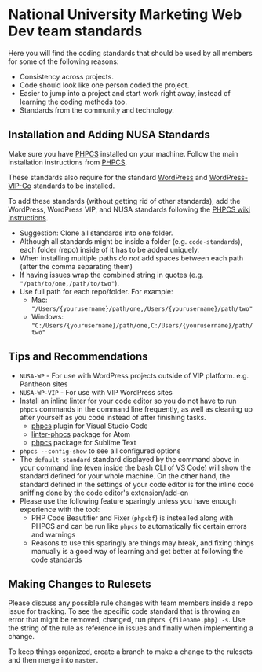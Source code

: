 # National University Marketing Web Dev team standards

Here you will find the coding standards that should be used by all members for some of the following reasons:

- Consistency across projects.
- Code should look like one person coded the project.
- Easier to jump into a project and start work right away, instead of learning the coding methods too.
- Standards from the community and technology.

## Installation and Adding NUSA Standards
Make sure you have [PHPCS](https://github.com/squizlabs/PHP_CodeSniffer) installed on your machine. Follow the main installation instructions from [PHPCS](https://github.com/squizlabs/PHP_CodeSniffer#installation).

These standards also require for the standard [WordPress](https://github.com/WordPress-Coding-Standards/WordPress-Coding-Standards) and [WordPress-VIP-Go](https://github.com/Automattic/VIP-Coding-Standards) standards to be installed.

To add these standards (without getting rid of other standards), add the WordPress, WordPress VIP, and NUSA standards following the [PHPCS wiki instructions](https://github.com/squizlabs/PHP_CodeSniffer/wiki/Configuration-Options#setting-the-installed-standard-paths).

- Suggestion: Clone all standards into one folder.
- Although all standards might be inside a folder (e.g. `code-standards`), each folder (repo) inside of it has to be added uniquely.
- When installing multiple paths *do not* add spaces between each path (after the comma separating them)
- If having issues wrap the combined string in quotes (e.g. `"/path/to/one,/path/to/two"`).
- Use full path for each repo/folder. For example:
  - Mac: `"/Users/{yourusername}/path/one,/Users/{yourusername}/path/two"`
  - Windows: `"C:/Users/{yourusername}/path/one,C:/Users/{yourusername}/path/two"`

## Tips and Recommendations
- `NUSA-WP` - For use with WordPress projects outside of VIP platform. e.g. Pantheon sites
- `NUSA-WP-VIP` - For use with VIP WordPress sites
- Install an inline linter for your code editor so you do not have to run `phpcs` commands in the command line frequently, as well as cleaning up after yourself as you code instead of after finishing tasks.
  - [phpcs](https://marketplace.visualstudio.com/items?itemName=ikappas.phpcs) plugin for Visual Studio Code
  - [linter-phpcs](https://atom.io/packages/linter-phpcs) package for Atom
  - [phpcs](https://packagecontrol.io/packages/Phpcs) package for Sublime Text
- `phpcs --config-show` to see all configured options
- The `default_standard` standard displayed by the command above in your command line (even inside the bash CLI of VS Code) will show the standard defined for your whole machine. On the other hand, the standard defined in the settings of your code editor is for the inline code sniffing done by the code editor's extension/add-on
- Please use the following feature sparingly unless you have enough experience with the tool:
  - PHP Code Beautifier and Fixer (`phpcbf`) is instealled along with PHPCS and can be run like `phpcs` to automatically fix certain errors and warnings
  - Reasons to use this sparingly are things may break, and fixing things manually is a good way of learning and get better at following the code standards


## Making Changes to Rulesets
Please discuss any possible rule changes with team members inside a repo issue for tracking. To see the specific code standard that is throwing an error that might be removed, changed, run `phpcs {filename.php} -s`. Use the string of the rule as reference in issues and finally when implementing a change.

To keep things organized, create a branch to make a change to the rulesets and then merge into `master`.
